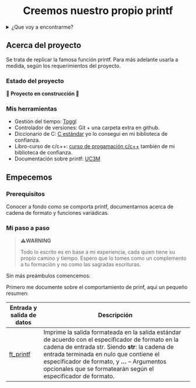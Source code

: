 <h1 align="center"> Creemos nuestro propio printf </h1>

<details>
  <summary>¿Que voy a encontrarme?</summary>
  <ol>
    <li>
      <a href="#Acerca-del-proyecto">Acerca del proyecto</a>
      <ul>
        <li><a href="#estado-del-proyecto">Estado del proyecto</a></li>
        <li><a href="#Mis-herramientas">Mis herramientas</a></li>
      </ul>
    </li>
    <li>
      <a href="#Empecemos">Empecemos</a>
      <ul>
        <li><a href="#prerequisitos">Prerequisitos</a></li>
        <li><a href="#Mi-paso-a-paso">Mi paso a paso</a></li>
      </ul>
    </li>
    <li><a href="#Pongamoslo-a-prueba">Pongamoslo a prueba</a></li>
    <li><a href="#roadmap">Roadmap</a></li>
  </ol>
</details>

## Acerca del proyecto
Se trata de replicar la famosa función printf.
Para más adelante usarla a medida, según los requerimientos del proyecto.

### Estado del proyecto
**:construction: Proyecto en construcción :construction:**

### Mis herramientas

* Gestión del tiempo: [Toggl](https://chrome.google.com/webstore/detail/toggl-track-productivity/oejgccbfbmkkpaidnkphaiaecficdnfn)
* Controlador de versiones: Git + una carpeta extra en github.
* Diccionario de C: [C estándar](https://www.popularlibros.com/libro/programacion-c-estandar_169422) yo lo consegui en mi biblioteca de confianza.
* Libro-curso de c/c++: [curso de progamación c/c++](https://anayamultimedia.es/libro/manuales-imprescindibles/c-cmasmas-curso-de-programacion-miguel-angel-acera-garcia-9788441539372/) también de mi biblioteca de confianza.
* Documentación sobre printf: [UC3M](https://www.it.uc3m.es/pbasanta/asng/course_notes/input_output_printf_es.html)

## Empecemos

### Prerequisitos

Conocer a fondo como se comporta printf, documentarnos acerca de cadena de formato y funciones variádicas.

### Mi paso a paso

> :warning:**WARNING**
> 
> Todo lo escrito es en base a mi experiencia, cada quien tiene su propio camino y tiempo. Espero que lo tomes como un complemento a tu formación y no como las sagradas escrituras.

Sin más preámbulos comencemos:

Primero me documente sobre el comportamiento de prinf, aqui un pequeño resumen:

| Entrada y salida de datos | Descripción |
| ------------- | ------------- |
| [ft_printf](URL)  | Imprime la salida formateada en la salida estándar de acuerdo con el especificador de formato en la cadena de entrada str. Siendo **str**: la cadena de entrada terminada en nulo que contiene el especificador de formato, y **…** – Argumentos opcionales que se formatearán según el especificador de formato. |
